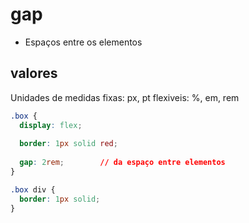 # gap

- Espaços entre os elementos

## valores

Unidades de medidas
fixas: px, pt
flexiveis: %, em, rem

```CSS
.box {
  display: flex;
  
  border: 1px solid red;
  
  gap: 2rem;        // da espaço entre elementos 
}

.box div {
  border: 1px solid;
}
```